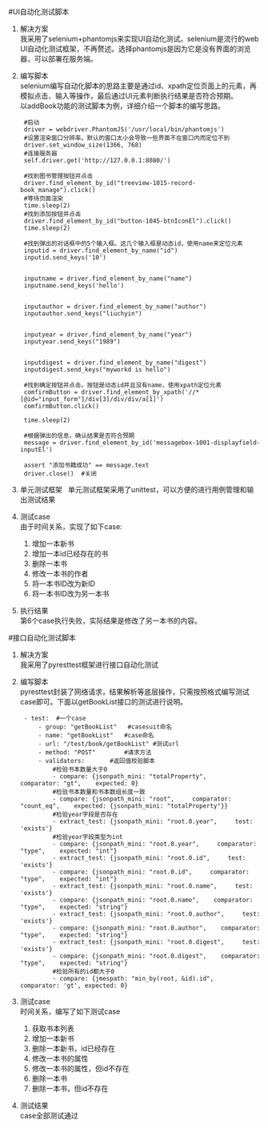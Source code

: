 #UI自动化测试脚本

1. 解决方案  
我采用了selenium+phantomjs来实现UI自动化测试。selenium是流行的web UI自动化测试框架，不再赘述。选择phantomjs是因为它是没有界面的浏览器，可以部署在服务端。
2. 编写脚本  
selenium编写自动化脚本的思路主要是通过id、xpath定位页面上的元素，再模拟点击、输入等操作，最后通过UI元素判断执行结果是否符合预期。  
以addBook功能的测试脚本为例，详细介绍一个脚本的编写思路。
		
		#启动		
		driver = webdriver.PhantomJS('/usr/local/bin/phantomjs')
		#设置渲染窗口分辨率。默认的窗口太小会导致一些界面不在窗口内而定位不到		
		driver.set_window_size(1366, 768) 
		#连接服务器		
		self.driver.get('http://127.0.0.1:8080/')

		#找到图书管理按钮并点击
		driver.find_element_by_id("treeview-1015-record-book_manage").click()
		#等待页面渲染
		time.sleep(2)
		#找到添加按钮并点击
		driver.find_element_by_id("button-1045-btnIconEl").click()
		time.sleep(2)
		
		#找到弹出的对话框中的5个输入框。这几个输入框是动态id，使用name来定位元素
		inputid = driver.find_element_by_name("id")
		inputid.send_keys('10')


		inputname = driver.find_element_by_name("name")
		inputname.send_keys('hello')


		inputauthor = driver.find_element_by_name("author")
		inputauthor.send_keys("liuchyin")


		inputyear = driver.find_element_by_name("year")
		inputyear.send_keys("1989")


		inputdigest = driver.find_element_by_name("digest")
		inputdigest.send_keys("myworkd is hello")

		#找到确定按钮并点击。按钮是动态id并且没有name，使用xpath定位元素
		comfirmButton = driver.find_element_by_xpath('//*[@id="input_form"]/div[3]/div/div/a[1]')
		comfirmButton.click()

		time.sleep(2)
		
		#根据弹出的信息，确认结果是否符合预期
		message = driver.find_element_by_id('messagebox-1001-displayfield-inputEl')

		assert "添加书籍成功" == message.text
		driver.close()  #关闭
		
3. 单元测试框架  
单元测试框架采用了unittest，可以方便的进行用例管理和输出测试结果

4. 测试case  
由于时间关系，实现了如下case:
	1. 增加一本新书
	2. 增加一本id已经存在的书
	3. 删除一本书
	4. 修改一本书的作者
	5. 将一本书ID改为新ID
	6. 将一本书ID改为另一本书

5. 执行结果  
第6个case执行失败，实际结果是修改了另一本书的内容。

#接口自动化测试脚本

1. 解决方案  
我采用了pyresttest框架进行接口自动化测试
2. 编写脚本  
pyresttest封装了网络请求，结果解析等底层操作，只需按照格式编写测试case即可。下面以getBookList接口的测试进行说明。

		- test:  #一个case
	    	- group: "getBookList"   #casesuit命名
	    	- name: "getBookList"	#case命名
	    	- url: "/test/book/getBookList" #测试url
	    	- method: "POST"		#请求方法
	    	- validators:		#返回值校验脚本
	    		#检验书本数量大于0
	    		- compare: {jsonpath_mini: "totalProperty",     comparator: "gt",    expected: 0}	
	    		#检验书本数量和书本数组长度一致
	    		- compare: {jsonpath_mini: "root",     comparator: "count_eq",    expected: {jsonpath_mini: "totalProperty"}}
	    		#检验year字段是否存在
	    		- extract_test: {jsonpath_mini: "root.0.year",     test: 'exists'}
	    		#检验year字段类型为int
	    		- compare: {jsonpath_mini: "root.0.year",     comparator: "type",    expected: "int"}
	    		- extract_test: {jsonpath_mini: "root.0.id",     test: 'exists'}
	    		- compare: {jsonpath_mini: "root.0.id",     comparator: "type",    expected: "int"}
	    		- extract_test: {jsonpath_mini: "root.0.name",     test: 'exists'}
	    		- compare: {jsonpath_mini: "root.0.name",    comparator: "type",    expected: "string"}
	    		- extract_test: {jsonpath_mini: "root.0.author",     test: 'exists'}
	    		- compare: {jsonpath_mini: "root.0.author",    comparator: "type",    expected: "string"}
	    		- extract_test: {jsonpath_mini: "root.0.digest",     test: 'exists'}
	    		- compare: {jsonpath_mini: "root.0.digest",    comparator: "type",    expected: "string"}
	    		#检验所有的id都大于0
	    		- compare: {jmespath: "min_by(root, &id).id",     comparator: 'gt', expected: 0}
4. 测试case  
时间关系，编写了如下测试case
	1. 获取书本列表
	2. 增加一本新书
	3. 删除一本新书，id已经存在	
	4. 修改一本书的属性
	5. 修改一本书的属性，但id不存在
	6. 删除一本书
	7. 删除一本书，但id不存在

4. 测试结果  
case全部测试通过
